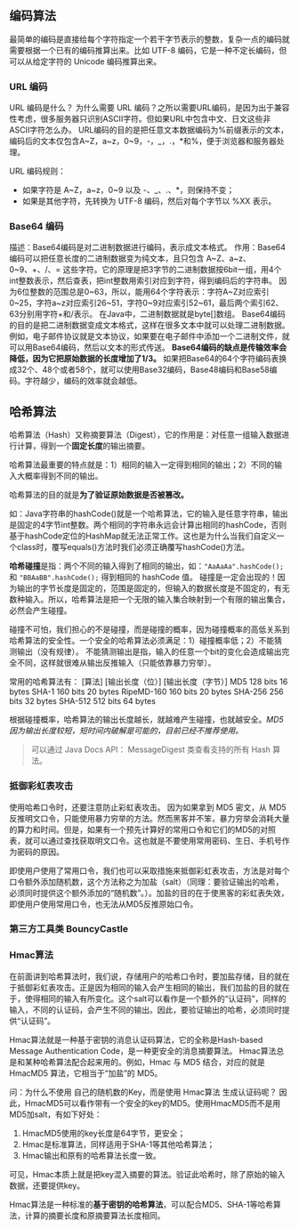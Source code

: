 ## 编码算法
最简单的编码是直接给每个字符指定一个若干字节表示的整数，复杂一点的编码就需要根据一个已有的编码推算出来。比如 UTF-8 编码，它是一种不定长编码，但可以从给定字符的 Unicode 编码推算出来。

### URL 编码
URL 编码是什么？
为什么需要 URL 编码？之所以需要URL编码，是因为出于兼容性考虑，很多服务器只识别ASCII字符。但如果URL中包含中文、日文这些非ASCII字符怎么办。
URL编码的目的是把任意文本数据编码为%前缀表示的文本，编码后的文本仅包含A~Z，a~z，0~9，-，_，.，*和%，便于浏览器和服务器处理。

URL 编码规则：
- 如果字符是 A~Z，a~z，0~9 以及 -、_、.、*，则保持不变；
- 如果是其他字符，先转换为 UTF-8 编码，然后对每个字节以 %XX 表示。

### Base64 编码
描述：Base64编码是对二进制数据进行编码，表示成文本格式。
作用：Base64编码可以把任意长度的二进制数据变为纯文本，且只包含 A~Z、a~z、0~9、+、/、= 这些字符。它的原理是把3字节的二进制数据按6bit一组，用4个int整数表示，然后查表，把int整数用索引对应到字符，得到编码后的字符串。
因为6位整数的范围总是0~63，所以，能用64个字符表示：字符A~Z对应索引0~25，字符a~z对应索引26~51，字符0~9对应索引52~61，最后两个索引62、63分别用字符+和/表示。
在Java中，二进制数据就是byte[]数组。
Base64编码的目的是把二进制数据变成文本格式，这样在很多文本中就可以处理二进制数据。例如，电子邮件协议就是文本协议，如果要在电子邮件中添加一个二进制文件，就可以用Base64编码，然后以文本的形式传送。
**Base64编码的缺点是传输效率会降低，因为它把原始数据的长度增加了1/3。**
如果把Base64的64个字符编码表换成32个、48个或者58个，就可以使用Base32编码，Base48编码和Base58编码。字符越少，编码的效率就会越低。


## 哈希算法
哈希算法（Hash）又称摘要算法（Digest），它的作用是：对任意一组输入数据进行计算，得到一个**固定长度**的输出摘要。

哈希算法最重要的特点就是：1）相同的输入一定得到相同的输出；2）不同的输入大概率得到不同的输出。

哈希算法的目的就是**为了验证原始数据是否被篡改。**

如：Java字符串的hashCode()就是一个哈希算法，它的输入是任意字符串，输出是固定的4字节int整数。两个相同的字符串永远会计算出相同的hashCode，否则基于hashCode定位的HashMap就无法正常工作。这也是为什么当我们自定义一个class时，覆写equals()方法时我们必须正确覆写hashCode()方法。

**哈希碰撞**是指：两个不同的输入得到了相同的输出，如：`"AaAaAa".hashCode();` 和 `"BBAaBB".hashCode();` 得到相同的 hashCode 值。
碰撞是一定会出现的！因为输出的字节长度是固定的，范围是固定的，但输入的数据长度是不固定的，有无数种输入。所以，哈希算法是把一个无限的输入集合映射到一个有限的输出集合，必然会产生碰撞。

碰撞不可怕，我们担心的不是碰撞，而是碰撞的概率，因为碰撞概率的高低关系到哈希算法的安全性。一个安全的哈希算法必须满足：1）碰撞概率低；2）不能猜测输出（没有规律）。
不能猜测输出是指，输入的任意一个bit的变化会造成输出完全不同，这样就很难从输出反推输入（只能依靠暴力穷举）。

常用的哈希算法有：
[算法]    [输出长度（位）]   [输出长度（字节）]
MD5         128 bits        16 bytes
SHA-1       160 bits        20 bytes
RipeMD-160	160 bits	    20 bytes
SHA-256     256 bits	    32 bytes
SHA-512     512 bits	    64 bytes

根据碰撞概率，哈希算法的输出长度越长，就越难产生碰撞，也就越安全。*MD5 因为输出长度较短，短时间内破解是可能的，目前已经不推荐使用。*
> 可以通过 Java Docs API： MessageDigest 类查看支持的所有 Hash 算法。

### 抵御彩虹表攻击
使用哈希口令时，还要注意防止彩虹表攻击。
因为如果拿到 MD5 密文，从 MD5 反推明文口令，只能使用暴力穷举的方法。然而黑客并不笨，暴力穷举会消耗大量的算力和时间。但是，如果有一个预先计算好的常用口令和它们的MD5的对照表，就可以通过查找获取明文口令。这也就是不要使用常用密码、生日、手机号作为密码的原因。

即使用户使用了常用口令，我们也可以采取措施来抵御彩虹表攻击，方法是对每个口令额外添加随机数，这个方法称之为加盐（salt）（同理：要验证输出的哈希，必须同时提供这个额外添加的“随机数”。）。加盐的目的在于使黑客的彩虹表失效，即使用户使用常用口令，也无法从MD5反推原始口令。

### 第三方工具类 BouncyCastle


### Hmac算法
在前面讲到哈希算法时，我们说，存储用户的哈希口令时，要加盐存储，目的就在于抵御彩虹表攻击。正是因为相同的输入会产生相同的输出，我们加盐的目的就在于，使得相同的输入有所变化。这个salt可以看作是一个额外的“认证码”，同样的输入，不同的认证码，会产生不同的输出。因此，要验证输出的哈希，必须同时提供“认证码”。

Hmac算法就是一种基于密钥的消息认证码算法，它的全称是Hash-based Message Authentication Code，是一种更安全的消息摘要算法。
Hmac算法总是和某种哈希算法配合起来用的。例如，Hmac 与 MD5 结合，对应的就是 HmacMD5 算法，它相当于“加盐”的 MD5。

问：为什么不使用 自己的随机数的Key，而是使用 Hmac算法 生成认证码呢？
因此，HmacMD5可以看作带有一个安全的key的MD5。使用HmacMD5而不是用MD5加salt，有如下好处：
1. HmacMD5使用的key长度是64字节，更安全；
2. Hmac是标准算法，同样适用于SHA-1等其他哈希算法；
3. Hmac输出和原有的哈希算法长度一致。

可见，Hmac本质上就是把key混入摘要的算法。验证此哈希时，除了原始的输入数据，还要提供key。

Hmac算法是一种标准的**基于密钥的哈希算法**，可以配合MD5、SHA-1等哈希算法，计算的摘要长度和原摘要算法长度相同。




